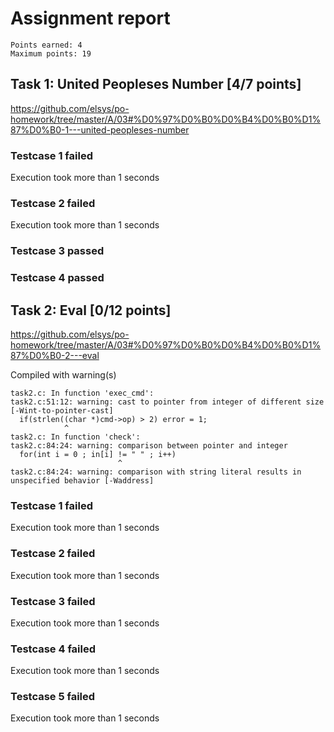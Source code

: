 # Assignment report
```
Points earned: 4
Maximum points: 19
```

## Task 1: United Peopleses Number [4/7 points]
https://github.com/elsys/po-homework/tree/master/A/03#%D0%97%D0%B0%D0%B4%D0%B0%D1%87%D0%B0-1---united-peopleses-number

### Testcase 1 failed
Execution took more than 1 seconds
### Testcase 2 failed
Execution took more than 1 seconds
### Testcase 3 passed
### Testcase 4 passed

## Task 2: Eval [0/12 points]
https://github.com/elsys/po-homework/tree/master/A/03#%D0%97%D0%B0%D0%B4%D0%B0%D1%87%D0%B0-2---eval

Compiled with warning(s)
```
task2.c: In function 'exec_cmd':
task2.c:51:12: warning: cast to pointer from integer of different size [-Wint-to-pointer-cast]
  if(strlen((char *)cmd->op) > 2) error = 1;
            ^
task2.c: In function 'check':
task2.c:84:24: warning: comparison between pointer and integer
  for(int i = 0 ; in[i] != " " ; i++)
                        ^
task2.c:84:24: warning: comparison with string literal results in unspecified behavior [-Waddress]

```
### Testcase 1 failed
Execution took more than 1 seconds
### Testcase 2 failed
Execution took more than 1 seconds
### Testcase 3 failed
Execution took more than 1 seconds
### Testcase 4 failed
Execution took more than 1 seconds
### Testcase 5 failed
Execution took more than 1 seconds
